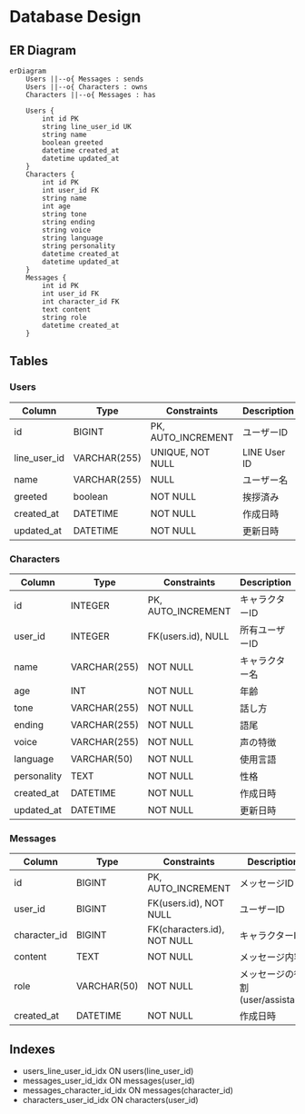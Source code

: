 # Database Design

## ER Diagram
```mermaid
erDiagram
    Users ||--o{ Messages : sends
    Users ||--o{ Characters : owns
    Characters ||--o{ Messages : has

    Users {
        int id PK
        string line_user_id UK
        string name
        boolean greeted
        datetime created_at
        datetime updated_at
    }
    Characters {
        int id PK
        int user_id FK
        string name
        int age
        string tone
        string ending
        string voice
        string language
        string personality
        datetime created_at
        datetime updated_at
    }
    Messages {
        int id PK
        int user_id FK
        int character_id FK
        text content
        string role
        datetime created_at
    }
```

## Tables

### Users
| Column | Type | Constraints | Description |
|--------|------|-------------|-------------|
| id | BIGINT | PK, AUTO_INCREMENT | ユーザーID |
| line_user_id | VARCHAR(255) | UNIQUE, NOT NULL | LINE User ID |
| name | VARCHAR(255) | NULL | ユーザー名 |
| greeted | boolean | NOT NULL | 挨拶済み |
| created_at | DATETIME | NOT NULL | 作成日時 |
| updated_at | DATETIME | NOT NULL | 更新日時 |

### Characters
| Column | Type | Constraints | Description |
|--------|------|-------------|-------------|
| id | INTEGER | PK, AUTO_INCREMENT | キャラクターID |
| user_id | INTEGER | FK(users.id), NULL | 所有ユーザーID |
| name | VARCHAR(255) | NOT NULL | キャラクター名 |
| age | INT | NOT NULL | 年齢 |
| tone | VARCHAR(255) | NOT NULL | 話し方 |
| ending | VARCHAR(255) | NOT NULL | 語尾 |
| voice | VARCHAR(255) | NOT NULL | 声の特徴 |
| language | VARCHAR(50) | NOT NULL | 使用言語 |
| personality | TEXT | NOT NULL | 性格 |
| created_at | DATETIME | NOT NULL | 作成日時 |
| updated_at | DATETIME | NOT NULL | 更新日時 |

### Messages
| Column | Type | Constraints | Description |
|--------|------|-------------|-------------|
| id | BIGINT | PK, AUTO_INCREMENT | メッセージID |
| user_id | BIGINT | FK(users.id), NOT NULL | ユーザーID |
| character_id | BIGINT | FK(characters.id), NOT NULL | キャラクターID |
| content | TEXT | NOT NULL | メッセージ内容 |
| role | VARCHAR(50) | NOT NULL | メッセージの役割(user/assistant) |
| created_at | DATETIME | NOT NULL | 作成日時 |

## Indexes
- users_line_user_id_idx ON users(line_user_id)
- messages_user_id_idx ON messages(user_id)
- messages_character_id_idx ON messages(character_id)
- characters_user_id_idx ON characters(user_id) 
